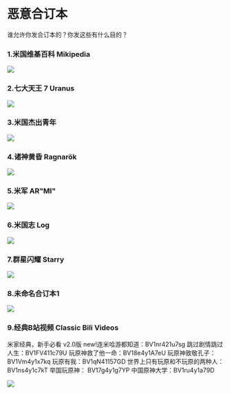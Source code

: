 # 恶意合订本

谁允许你发合订本的？你发这些有什么目的？

### 1.米国维基百科  Mikipedia

![](https://github.com/DreamingCats/GenshitJokes/raw/main/genshitjokes/恶意合订本/米国维基百科.jpg)

### 2.七大天王 7 Uranus

![](https://github.com/DreamingCats/GenshitJokes/raw/main/genshitjokes/恶意合订本/原批七大天王.jpg)

### 3.米国杰出青年

![](https://github.com/DreamingCats/GenshitJokes/raw/main/genshitjokes/恶意合订本/米国杰出青年.jpg)

### 4.诸神黄昏   Ragnarök

![](https://github.com/DreamingCats/GenshitJokes/raw/main/genshitjokes/恶意合订本/诸神黄昏.jpg)

### 5.米军   AR"MI"

![](https://github.com/DreamingCats/GenshitJokes/raw/main/genshitjokes/恶意合订本/米军.jpg)

### 6.米国志   Log

![](https://github.com/DreamingCats/GenshitJokes/raw/main/genshitjokes/恶意合订本/米国志.jpg)

### 7.群星闪耀   Starry

![](https://github.com/DreamingCats/GenshitJokes/raw/main/genshitjokes/恶意合订本/群星闪耀.jpg)

### 8.未命名合订本1

![](https://github.com/DreamingCats/GenshitJokes/raw/main/genshitjokes/恶意合订本/未命名合订本1.jpg)

### 9.经典B站视频   Classic Bili Videos

米家经典，新手必看 v2.0版
new!连米哈游都知道：BV1nr421u7sg
跳过剧情跳过人生：BV1FV411c79U
玩原神救了他一命：BV18e4y1A7eU
玩原神致敬孔子：BV1Vm4y1x7kq
玩原有我：BV1qN41157GD
世界上只有玩原和不玩原的两种人：BV1ns4y1c7kT
举国玩原神： BV17g4y1g7YP
中国原神大学：BV1ru4y1a79D

![](https://github.com/DreamingCats/GenshitJokes/raw/main/genshitjokes/恶意合订本/经典B站视频.jpg)